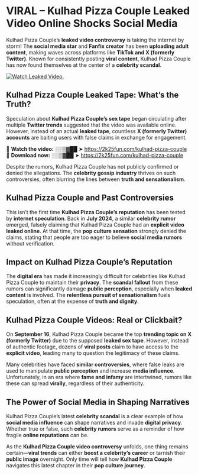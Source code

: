 # VIRAL – Kulhad Pizza Couple Leaked Video Online Shocks Social Media 

Kulhad Pizza Couple’s **leaked video controversy** is taking the internet by storm! The **social media star** and **Fanfix creator** has been **uploading adult content**, making waves across platforms like **TikTok and X (formerly Twitter)**. Known for consistently posting **viral content**, Kulhad Pizza Couple has now found themselves at the center of a **celebrity scandal**.  

[![Watch Leaked Video.](https://miro.medium.com/v2/resize:fit:828/format:webp/1*cilzJN44JGOrTw9NJCrNHA.gif "Watch Leaked Video")](https://2k25fun.com/kulhad-pizza-couple)

## **Kulhad Pizza Couple Leaked Tape: What’s the Truth?**  
Speculation about **Kulhad Pizza Couple’s sex tape** began circulating after multiple **Twitter trends** suggested that the video was available online. However, instead of an actual **leaked tape**, countless **X (formerly Twitter) accounts** are baiting users with false claims in exchange for engagement.  

🔹 **Watch the video:** ░░▒▓██ ➤ https://2k25fun.com/kulhad-pizza-couple  
🔹 **Download now:** ░░▒▓██ ➤ https://2k25fun.com/kulhad-pizza-couple  

Despite the rumors, Kulhad Pizza Couple has not publicly confirmed or denied the allegations. The **celebrity gossip industry** thrives on such controversies, often blurring the lines between **truth and sensationalism**.  

## **Kulhad Pizza Couple and Past Controversies**  
This isn’t the first time **Kulhad Pizza Couple’s reputation** has been tested by **internet speculation**. Back in **July 2024**, a similar **celebrity rumor** emerged, falsely claiming that Kulhad Pizza Couple had an **explicit video leaked online**. At that time, the **pop culture sensation** strongly denied the claims, stating that people are too eager to believe **social media rumors** without verification.  

## **Impact on Kulhad Pizza Couple’s Reputation**  
The **digital era** has made it increasingly difficult for celebrities like Kulhad Pizza Couple to maintain their **privacy**. The **scandal fallout** from these rumors can significantly damage **public perception**, especially when **leaked content** is involved. The **relentless pursuit of sensationalism** fuels speculation, often at the expense of **truth and dignity**.  

## **Kulhad Pizza Couple Videos: Real or Clickbait?**  
On **September 16**, Kulhad Pizza Couple became the top **trending topic on X (formerly Twitter)** due to the supposed **leaked sex tape**. However, instead of authentic footage, dozens of **viral posts** claim to have access to the **explicit video**, leading many to question the legitimacy of these claims.  

Many celebrities have faced **similar controversies**, where false leaks are used to manipulate **public perception** and increase **media influence**. Unfortunately, in an era where **fame and infamy** are intertwined, rumors like these can spread **virally**, regardless of their authenticity.  

## **The Power of Social Media in Shaping Narratives**  
Kulhad Pizza Couple’s latest **celebrity scandal** is a clear example of how **social media influence** can shape narratives and invade **digital privacy**. Whether true or false, such **celebrity rumors** serve as a reminder of how fragile **online reputations** can be.  

As the **Kulhad Pizza Couple video controversy** unfolds, one thing remains certain—**viral trends** can either **boost a celebrity’s career** or tarnish their **public image** overnight. Only time will tell how **Kulhad Pizza Couple** navigates this latest chapter in their **pop culture journey**. 